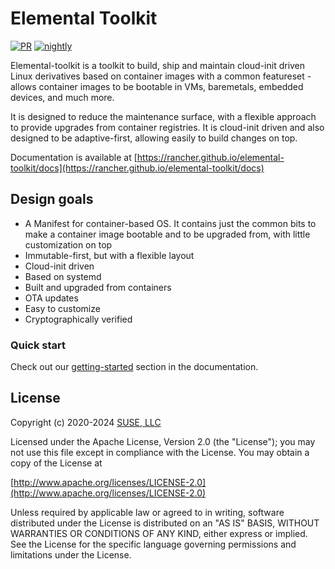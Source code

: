 # Elemental Toolkit

[![PR](https://github.com/rancher/elemental-toolkit/actions/workflows/build.yaml/badge.svg?branch=main)](https://github.com/rancher/elemental-toolkit/actions/workflows/build.yaml)
[![nightly](https://github.com/rancher/elemental-toolkit/actions/workflows/nightly.yaml/badge.svg?branch=main)](https://github.com/rancher/elemental-toolkit/actions/workflows/nightly.yaml)

Elemental-toolkit is a toolkit to build, ship and maintain cloud-init driven Linux derivatives based on container images with a common featureset - allows container images to be bootable in VMs, baremetals, embedded devices, and much more.

It is designed to reduce the maintenance surface, with a flexible approach to provide upgrades from container registries. It is cloud-init driven and also designed to be adaptive-first, allowing easily to build changes on top.

Documentation is available at [https://rancher.github.io/elemental-toolkit/docs](https://rancher.github.io/elemental-toolkit/docs)

## Design goals

- A Manifest for container-based OS. It contains just the common bits to make a container image bootable and to be upgraded from, with little customization on top
- Immutable-first, but with a flexible layout
- Cloud-init driven
- Based on systemd
- Built and upgraded from containers
- OTA updates
- Easy to customize
- Cryptographically verified

### Quick start

Check out our [getting-started](https://rancher.github.io/elemental-toolkit/docs/getting-started/) section in the documentation.

## License

Copyright (c) 2020-2024 [SUSE, LLC](http://suse.com)

Licensed under the Apache License, Version 2.0 (the "License");
you may not use this file except in compliance with the License.
You may obtain a copy of the License at

[http://www.apache.org/licenses/LICENSE-2.0](http://www.apache.org/licenses/LICENSE-2.0)

Unless required by applicable law or agreed to in writing, software
distributed under the License is distributed on an "AS IS" BASIS,
WITHOUT WARRANTIES OR CONDITIONS OF ANY KIND, either express or implied.
See the License for the specific language governing permissions and
limitations under the License.
